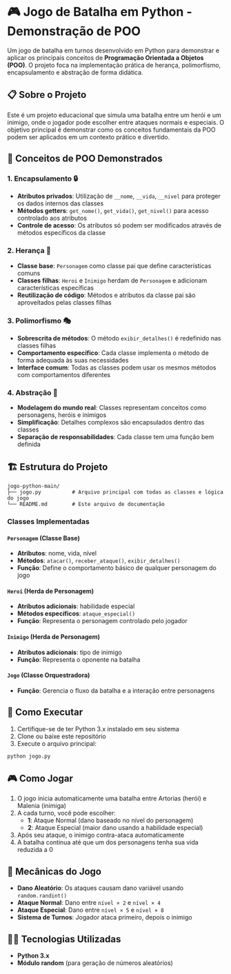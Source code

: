 # 🎮 Jogo de Batalha em Python - Demonstração de POO

Um jogo de batalha em turnos desenvolvido em Python para demonstrar e aplicar os principais conceitos de **Programação Orientada a Objetos (POO)**. O projeto foca na implementação prática de herança, polimorfismo, encapsulamento e abstração de forma didática.

## 📋 Sobre o Projeto

Este é um projeto educacional que simula uma batalha entre um herói e um inimigo, onde o jogador pode escolher entre ataques normais e especiais. O objetivo principal é demonstrar como os conceitos fundamentais da POO podem ser aplicados em um contexto prático e divertido.

## 🎯 Conceitos de POO Demonstrados

### 1. **Encapsulamento** 🔒
- **Atributos privados**: Utilização de `__nome`, `__vida`, `__nivel` para proteger os dados internos das classes
- **Métodos getters**: `get_nome()`, `get_vida()`, `get_nivel()` para acesso controlado aos atributos
- **Controle de acesso**: Os atributos só podem ser modificados através de métodos específicos da classe

### 2. **Herança** 🧬
- **Classe base**: `Personagem` como classe pai que define características comuns
- **Classes filhas**: `Heroi` e `Inimigo` herdam de `Personagem` e adicionam características específicas
- **Reutilização de código**: Métodos e atributos da classe pai são aproveitados pelas classes filhas

### 3. **Polimorfismo** 🎭
- **Sobrescrita de métodos**: O método `exibir_detalhes()` é redefinido nas classes filhas
- **Comportamento específico**: Cada classe implementa o método de forma adequada às suas necessidades
- **Interface comum**: Todas as classes podem usar os mesmos métodos com comportamentos diferentes

### 4. **Abstração** 💭
- **Modelagem do mundo real**: Classes representam conceitos como personagens, heróis e inimigos
- **Simplificação**: Detalhes complexos são encapsulados dentro das classes
- **Separação de responsabilidades**: Cada classe tem uma função bem definida

## 🏗️ Estrutura do Projeto

```
jogo-python-main/
├── jogo.py          # Arquivo principal com todas as classes e lógica do jogo
└── README.md        # Este arquivo de documentação
```

### Classes Implementadas

#### `Personagem` (Classe Base)
- **Atributos**: nome, vida, nível
- **Métodos**: `atacar()`, `receber_ataque()`, `exibir_detalhes()`
- **Função**: Define o comportamento básico de qualquer personagem do jogo

#### `Heroi` (Herda de Personagem)
- **Atributos adicionais**: habilidade especial
- **Métodos específicos**: `ataque_especial()`
- **Função**: Representa o personagem controlado pelo jogador

#### `Inimigo` (Herda de Personagem)
- **Atributos adicionais**: tipo de inimigo
- **Função**: Representa o oponente na batalha

#### `Jogo` (Classe Orquestradora)
- **Função**: Gerencia o fluxo da batalha e a interação entre personagens

## 🚀 Como Executar

1. Certifique-se de ter Python 3.x instalado em seu sistema
2. Clone ou baixe este repositório
3. Execute o arquivo principal:

```bash
python jogo.py
```

## 🎮 Como Jogar

1. O jogo inicia automaticamente uma batalha entre Artorias (herói) e Malenia (inimiga)
2. A cada turno, você pode escolher:
   - **1**: Ataque Normal (dano baseado no nível do personagem)
   - **2**: Ataque Especial (maior dano usando a habilidade especial)
3. Após seu ataque, o inimigo contra-ataca automaticamente
4. A batalha continua até que um dos personagens tenha sua vida reduzida a 0

## 🎲 Mecânicas do Jogo

- **Dano Aleatório**: Os ataques causam dano variável usando `random.randint()`
- **Ataque Normal**: Dano entre `nível × 2` e `nível × 4`
- **Ataque Especial**: Dano entre `nível × 5` e `nível × 8`
- **Sistema de Turnos**: Jogador ataca primeiro, depois o inimigo


## 👨‍💻 Tecnologias Utilizadas

- **Python 3.x**
- **Módulo random** (para geração de números aleatórios)
